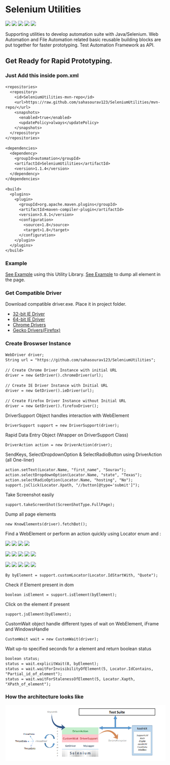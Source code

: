 # Selenium Utilities 
![](https://img.shields.io/badge/build-passing-success.svg) ![](https://img.shields.io/badge/Java->=8(update%20181)-blue.svg) ![](https://img.shields.io/badge/maintenance-weekly-brightgreen.svg) ![](https://img.shields.io/badge/license-Apache%202.0-blue.svg) ![](https://img.shields.io/badge/version-1.1.4-blue.svg)

Supporting utilities to develop automation suite with Java/Selenium.
Web Automation and File Automation related basic reusable building blocks are put together for faster prototyping.
Test Automation Framework as API.

## Get Ready for Rapid Prototyping.

### Just Add this inside pom.xml
```
<repositories>
  <repository>
    <id>SeleniumUtilities-mvn-repo</id>
    <url>https://raw.github.com/sahasourav123/SeleniumUtilities/mvn-repo/</url>
    <snapshots>
      <enabled>true</enabled>
      <updatePolicy>always</updatePolicy>
    </snapshots>
  </repository>
</repositories>

<dependencies>
  <dependency>
    <groupId>automation</groupId>
    <artifactId>SeleniumUtilities</artifactId>
    <version>1.1.4</version>
  </dependency>
</dependencies>

<build>
  <plugins>
    <plugin>
      <groupId>org.apache.maven.plugins</groupId>
      <artifactId>maven-compiler-plugin</artifactId>
      <version>3.8.1</version>
      <configuration>
        <source>1.8</source>
        <target>1.8</target>
      </configuration>
    </plugin>
  </plugins>
</build>
```

### Example
[See Example](https://github.com/sahasourav123/SeleniumUtilities/blob/master/src/test/java/example/Examples.java) using this Utility Library.
[See Example](https://github.com/sahasourav123/SeleniumUtilities/blob/master/src/test/java/example/KnowElementExample.java) to dump all element in the page.

### Get Compatible Driver
Download compatible driver.exe.
Place it in project folder.
* [32-bit IE Driver](https://goo.gl/9Cqa4q)
* [64-bit IE Driver](https://goo.gl/AtHQuv)
* [Chrome Drivers](https://sites.google.com/a/chromium.org/chromedriver/downloads)
* [Gecko Drivers(Firefox)](https://github.com/mozilla/geckodriver/releases/)

### Create Broswser Instance
```
WebDriver driver;
String url = "https://github.com/sahasourav123/SeleniumUtilities";

// Create Chrome Driver Instance with initial URL
driver = new GetDriver().chromeDriver(url);

// Create IE Driver Instance with Initial URL
driver = new GetDriver().ieDriver(url);

// Create Firefox Driver Instance without Initial URL
driver = new GetDriver().firefoxDriver();
```

DriverSupport Object handles interaction with WebElement 
 ```
DriverSupport support = new DriverSupport(driver);
```
Rapid Data Entry Object (Wrapper on DriverSupport Class)
```
DriverAction action = new DriverAction(driver);
```
SendKeys, SelectDropdownOption & SelectRadioButton using DriverAction (all One-liner)
```
action.setText(Locator.Name, "first_name", "Sourav");
action.selectDropdownOption(Locator.Name, "state", "Texas");
action.selectRadioOption(Locator.Name, "hosting", "No");
support.jsClick(Locator.Xpath, "//button[@type='submit']");
```

Take Screenshot easily
```
support.takeScreenShot(ScreenShotType.FullPage);
```

Dump all page elements
```
new KnowElements(driver).fetchBot();
```

 Find a WebElement or perform an action quickly using Locator enum and :
 
 ![](https://img.shields.io/badge/-Name-yellowgreen.svg) ![](https://img.shields.io/badge/-NameContains-yellowgreen.svg) ![](https://img.shields.io/badge/-NameStartWith-yellowgreen.svg) ![](https://img.shields.io/badge/-NameEndWith-yellowgreen.svg)
 
![](https://img.shields.io/badge/-Xpath-yellowgreen.svg) ![](https://img.shields.io/badge/-Id-yellowgreen.svg) ![](https://img.shields.io/badge/-IdContains-yellowgreen.svg) ![](https://img.shields.io/badge/-IdStartWith-yellowgreen.svg) ![](https://img.shields.io/badge/-IdEndWith-yellowgreen.svg)

 ![](https://img.shields.io/badge/-CSSSelector-yellowgreen.svg) ![](https://img.shields.io/badge/-ClassName-yellowgreen.svg) ![](https://img.shields.io/badge/-LinkText-yellowgreen.svg) ![](https://img.shields.io/badge/-PartialLinkText-yellowgreen.svg) ![](https://img.shields.io/badge/-TagName-yellowgreen.svg)
 
 ```
By byElement = support.customLocator(Locator.IdStartWith, "Quote");
```
Check if Element present in dom
```
boolean isElement = support.isElement(byElement);
```
Click on the element if present
```
support.jsElement(byElement);
```

CustomWait object handle different types of wait on WebElement, iFrame and WindowsHandle
```
CustomWait wait = new CustomWait(driver);
```
Wait up-to specified seconds for a element and return boolean status
```
boolean status;
status = wait.explicitWait(8, byElement);
status = wait.waitForInvisibilityOfElement(5, Locator.IdContains, "Partial_id_of_element");
status = wait.waitForStalenessOfElement(5, Locator.Xapth, "XPath_of_element");
```
### How the architecture looks like
![Architecture](architecture.png)
